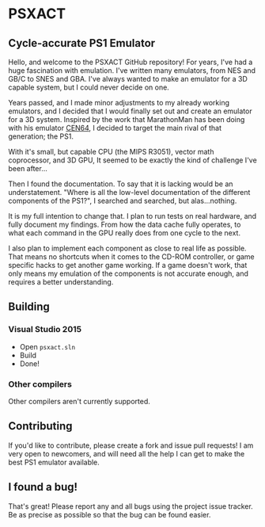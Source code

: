 # PSXACT
## Cycle-accurate PS1 Emulator

Hello, and welcome to the PSXACT GitHub repository! For years, I've had a huge
fascination with emulation. I've written many emulators, from NES and GB/C
to SNES and GBA. I've always wanted to make an emulator for a 3D capable
system, but I could never decide on one.

Years passed, and I made minor adjustments to my already working emulators,
and I decided that I would finally set out and create an emulator for a 3D
system. Inspired by the work that MarathonMan has been doing with his emulator
[CEN64](http://www.cen64.com), I decided to target the main rival of that generation; the PS1.

With it's small, but capable CPU (the MIPS R3051), vector math coprocessor,
and 3D GPU, It seemed to be exactly the kind of challenge I've been after...

Then I found the documentation. To say that it is lacking would be an
understatement. "Where is all the low-level documentation of the different
components of the PS1?", I searched and searched, but alas...nothing.

It is my full intention to change that. I plan to run tests on real
hardware, and fully document my findings. From how the data cache fully
operates, to what each command in the GPU really does from one cycle to
the next.

I also plan to implement each component as close to real life as possible.
That means no shortcuts when it comes to the CD-ROM controller, or game
specific hacks to get another game working. If a game doesn't work, that
only means my emulation of the components is not accurate enough, and requires
a better understanding.

## Building

### Visual Studio 2015

* Open `psxact.sln`
* Build
* Done!

### Other compilers

Other compilers aren't currently supported.

## Contributing

If you'd like to contribute, please create a fork and issue pull requests! I am
very open to newcomers, and will need all the help I can get to make the best
PS1 emulator available.

## I found a bug!

That's great! Please report any and all bugs using the project issue
tracker. Be as precise as possible so that the bug can be found easier.
